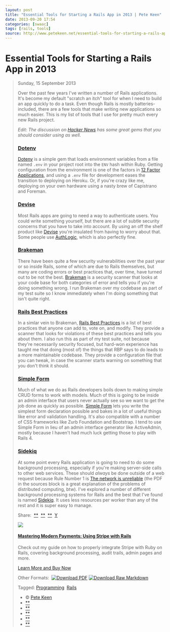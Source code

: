```yaml
---
layout: post
title: "Essential Tools for Starting a Rails App in 2013 | Pete Keen"
date: 2013-09-20 17:54
categories: [swaac]
tags: [rails, tools]
source: http://www.petekeen.net/essential-tools-for-starting-a-rails-app-in-2013
---
```

# Essential Tools for Starting a Rails App in 2013

> Sunday, 15 September 2013
> 
> Over the past few years I've written a number of Rails applications.
> It's become my default "scratch an itch" tool for when I need to build
> an app quickly to do a task. Even though Rails is mostly
> batteries-included, there are a few tools that make writing new
> applications so much easier. This is my list of tools that I use for
> pretty much every new Rails project.
> 
> *Edit: The discussion on [Hacker
> News](https://news.ycombinator.com/item?id=6393242) has some great gems
> that you should consider using as well.*
> 
> ### [Dotenv](https://github.com/bkeepers/dotenv)
> 
> [Dotenv](https://github.com/bkeepers/dotenv) is a simple gem that loads
> environment variables from a file named `.env` in your project root into
> the `ENV` hash within Ruby. Getting configuration from the environment
> is one of the factors in [12 Factor Applications](http://12factor.net),
> and using a `.env` file for development eases the transition to
> deploying on Heroku. Or, if you're crazy like me, deploying on your own
> hardware using a nasty brew of Capistrano and Foreman.
> 
> ### [Devise](https://github.com/plataformatec/devise)
> 
> Most Rails apps are going to need a way to authenticate users. You could
> write something yourself, but there are a lot of subtle security
> concerns that you have to take into account. By using an off the shelf
> product like [Devise](https://github.com/plataformatec/devise) you're
> insulated from having to worry about that. Some people use
> [AuthLogic](https://github.com/binarylogic/authlogic), which is also
> perfectly fine.
> 
> ### [Brakeman](http://brakemanscanner.org)
> 
> There have been quite a few security vulnerabilities over the past year
> or so inside Rails, some of which are due to Rails themselves, but many
> are coding errors or best practices that, over time, have turned out to
> be not the best. [Brakeman](http://brakemanscanner.org) is a security
> scanner that looks at your code base for both categories of error and
> tells you if you're doing something wrong. I run Brakeman over my
> codebase as part of my test suite so I know immediately when I'm doing
> something that isn't quite right.
> 
> ### [Rails Best Practices](https://github.com/railsbp/rails_best_practices)
> 
> In a simlar vein to Brakeman, [Rails Best
> Practices](https://github.com/railsbp/rails_best_practices) is a list of
> best practices that anyone can add to, vote on, and modify. They provide
> a scanner that looks for violations of these best practices and tells
> you about them. I also run this as part of my test suite, not because
> they're necessarily security focused, but hard-won experience has taught
> me that doing (most of) the things that RBP says to do leads to a more
> maintainable codebase. They provide a configuration file that you can
> tweak, in case the scanner starts warning on something that you don't
> think it should.
> 
> ### [Simple Form](https://github.com/plataformatec/simple_form)
> 
> Much of what we do as Rails developers boils down to making simple CRUD
> forms to work with models. Much of this is going to be inside an admin
> interface that users never actually see so we want to get the job done
> as quickly as possible. [Simple
> Form](https://github.com/plataformatec/simple_form) lets you write the
> simplest form declaration possible and bakes in a lot of useful things
> like error and validation handling. It's also compatible with a number
> of CSS frameworks like Zurb Foundation and Bootstrap. I tend to use
> Simple Form in lieu of an admin interface generator like ActiveAdmin,
> mostly because I haven't had much luck getting those to play with Rails
> 4.
> 
> ### [Sidekiq](http://sidekiq.org)
> 
> At some point every Rails application is going to need to do some
> background processing, especially if you're making server-side calls to
> other web services. These should *always* be done outside of a web
> request because Rule Number 1 is [The network is
> unreliable](http://en.wikipedia.org/wiki/Fallacies_of_Distributed_Computing)
> (the PDF in the sources block is a great explanation of the problems of
> distributed computing, btw). I've explored a number of different
> background processing systems for Rails and the best that I've found is
> named [Sidekiq](http://sidekiq.org). It uses less resources per worker
> than any of the rest and it is super easy to manage.
> 
> Share: 
> [**](https://plus.google.com/share?url=http%3A%2F%2Fpkn.me/tools) 
> [**](https://facebook.com/sharer.php?u=http%3A%2F%2Fpkn.me/tools) 
> [**](https://twitter.com/intent/tweet?url=http%3A%2F%2Fpkn.me/tools&text=Essential%20Tools%20for%20Starting%20a%20Rails%20App%20in%202013&via=zrail) 
> [Y](https://news.ycombinator.com/submitlink?u=http%3A%2F%2Fwww.petekeen.net/essential-tools-for-starting-a-rails-app-in-2013&t=Essential%20Tools%20for%20Starting%20a%20Rails%20App%20in%202013) 
> 
> [![](https://d2s7foagexgnc2.cloudfront.net/files/9e8485ea8977967c7fe7/paperbacklandscape-1.png)](/mastering-modern-payments)
> 
> #### [Mastering Modern Payments: Using Stripe with Rails](/mastering-modern-payments)
> 
> Check out my guide on how to properly integrate Stripe with Ruby on
> Rails, covering background processing, audit trails, admin pages and
> more.
> 
> [Learn More and Buy Now](/mastering-modern-payments)
> 
> Other Formats:  [![Download
> PDF](https://d2s7foagexgnc2.cloudfront.net/files/7d44797a6ac52e7fb898/pdf.png)](/essential-tools-for-starting-a-rails-app-in-2013.pdf)
> [![Download Raw
> Markdown](https://d2s7foagexgnc2.cloudfront.net/files/4fb4d0b0a7a0bb33a2e0/markdown.png)](/essential-tools-for-starting-a-rails-app-in-2013.md)
> 
> Tagged: [Programming](/tag/Programming)  [Rails](/tag/Rails) 
> 
> -   © [Pete Keen](/)
> -   [**](https://github.com/peterkeen)
> -   [**](http://www.linkedin.com/in/peterkeen)
> -   [**](http://twitter.com/zrail)
> -   [**](mailto:pete@bugsplat.info)
> -   [**](/index.xml)
> 
